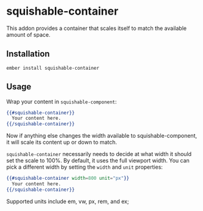 # squishable-container

This addon provides a container that scales itself to match the available amount of space. 

## Installation

`ember install squishable-container`

## Usage

Wrap your content in `squishable-component`:

```hbs
{{#squishable-container}}
  Your content here.
{{/squishable-container}}
```

Now if anything else changes the width available to squishable-component, it will scale its content up or down to match.

`squishable-container` necessarily needs to decide at what width it should set the scale to 100%. By default, it uses the full viewport width. You can pick a different width by setting the `width` and `unit` properties:

```hbs
{{#squishable-container width=800 unit="px"}}
  Your content here.
{{/squishable-container}}
```

Supported units include em, vw, px, rem, and ex;
